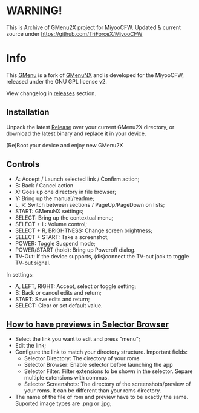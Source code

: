 # WARNING!
This is Archive of GMenu2X project for MiyooCFW. Updated & current source under https://github.com/TriForceX/MiyooCFW

# Info

This [GMenu](https://github.com/Apaczer/GMenu2X/) is a fork of [GMenuNX](http://mtorromeo.github.com/gmenu2x) and is developed for the MiyooCFW, released under the GNU GPL license v2.

View changelog in [releases](https://github.com/Apaczer/GMenu2X/releases/) section.

## Installation

Unpack the latest [Release](https://github.com/Apaczer/GMenu2X/releases/latest) over your current GMenu2X directory, or download the latest binary and replace it in your device.

(Re)Boot your device and enjoy new GMenu2X


## Controls

* A: Accept / Launch selected link / Confirm action;
* B: Back / Cancel action
* X: Goes up one directory in file browser;
* Y: Bring up the manual/readme;
* L, R: Switch between sections / PageUp/PageDown on lists;
* START: GMenuNX settings;
* SELECT: Bring up the contextual menu;
* SELECT + L: Volume control;
* SELECT + R, BRIGHTNESS: Change screen brightness;
* SELECT + START: Take a screenshot;
* POWER: Toggle Suspend mode;
* POWER/START (hold): Bring up Poweroff dialog.
* TV-Out: If the device supports, (dis)connect the TV-out jack to toggle TV-out signal.

In settings:

* A, LEFT, RIGHT: Accept, select or toggle setting;
* B: Back or cancel edits and return;
* START: Save edits and return;
* SELECT: Clear or set default value.


## [How to have previews in Selector Browser](http://boards.dingoonity.org/ingenic-jz4760-devices/gmenunext-let's-make-gmenu-great-again!/msg177392/#msg177392)

* Select the link you want to edit and press "menu";
* Edit the link;
* Configure the link to match your directory structure. Important fields:
	* Selector Directory: The directory of your roms
	* Selector Browser: Enable selector before launching the app
	* Selector Filter: Filter extensions to be shown in the selector. Separe multiple extensions with commas.
	* Selector Screenshots: The directory of the screenshots/preview of your roms. It can be different than your roms directory.
* The name of the file of rom and preview have to be exactly the same. Suported image types are .png or .jpg;
